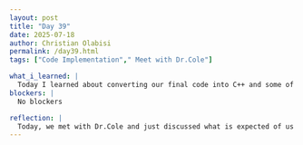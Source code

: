 ```yaml
---
layout: post
title: "Day 39"
date: 2025-07-18
author: Christian Olabisi
permalink: /day39.html
tags: ["Code Implementation"," Meet with Dr.Cole"]

what_i_learned: |
  Today I learned about converting our final code into C++ and some of the differences between the two that we will have to look into. To make sure that when we convert, nothing drastic changes and gets messed up when it's in C++. I also learned a little bit more about the ESP32 that we were working on yesterday, and how communication works between the receiver and sender.
blockers: |
  No blockers

reflection: |
  Today, we met with Dr.Cole and just discussed what is expected of us for these last two weeks. We also discussed where we are in our stages and what our plan is for our final paper. It was also a calm day was just looking into ways that we can convert our code into C++ for once our Python code is finalized after the meta training and testing.
---
```


